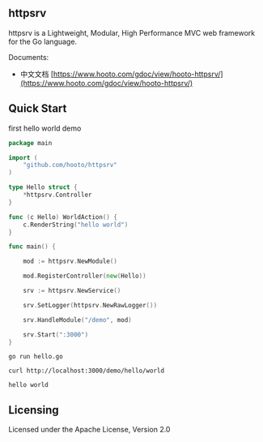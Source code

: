 ## httpsrv

httpsrv is a Lightweight, Modular, High Performance MVC web framework for the Go language.

Documents:
* 中文文档 [https://www.hooto.com/gdoc/view/hooto-httpsrv/](https://www.hooto.com/gdoc/view/hooto-httpsrv/)

## Quick Start

first hello world demo

```go
package main

import (
    "github.com/hooto/httpsrv"
)

type Hello struct {
    *httpsrv.Controller
}

func (c Hello) WorldAction() {
    c.RenderString("hello world")
}

func main() {

	mod := httpsrv.NewModule()

	mod.RegisterController(new(Hello))

	srv := httpsrv.NewService()

	srv.SetLogger(httpsrv.NewRawLogger())

	srv.HandleModule("/demo", mod)

	srv.Start(":3000")
}
```

```shell
go run hello.go
```

```shell
curl http://localhost:3000/demo/hello/world

hello world
```

## Licensing
Licensed under the Apache License, Version 2.0

